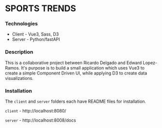 # SPORTS TRENDS

### Technologies

* Client - Vue3, Sass, D3
* Server - Python/fastAPI

### Description

This is a collaborative project between Ricardo Delgado and Edward Lopez-Ramos. It's purpose is to build a small application which uses Vue3 to create a simple Component Driven UI, while applying D3 to create data visualizations.

### Installation

The `client` and `server` folders each have README files for installation. 

`client` - http://localhost:8080/

`server` - http://localhost:8008/docs
